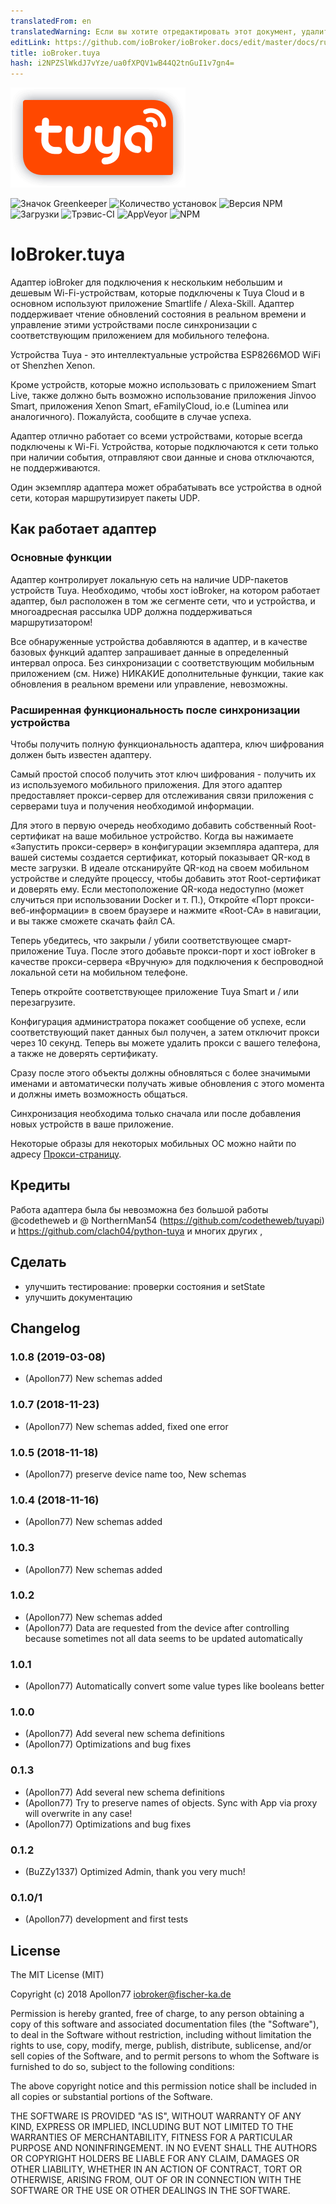 ```yaml
---
translatedFrom: en
translatedWarning: Если вы хотите отредактировать этот документ, удалите поле «translationFrom», в противном случае этот документ будет снова автоматически переведен
editLink: https://github.com/ioBroker/ioBroker.docs/edit/master/docs/ru/adapterref/iobroker.tuya/README.md
title: ioBroker.tuya
hash: i2NPZSlWkdJ7vYze/ua0fXPQV1wB44Q2tnGuI1v7gn4=
---
```

![логотип](../../../en/adapterref/iobroker.tuya/admin/tuya.png)

![Значок Greenkeeper](https://badges.greenkeeper.io/Apollon77/ioBroker.tuya.svg)
![Количество установок](http://iobroker.live/badges/tuya-stable.svg)
![Версия NPM](http://img.shields.io/npm/v/iobroker.tuya.svg)
![Загрузки](https://img.shields.io/npm/dm/iobroker.tuya.svg)
![Трэвис-CI](http://img.shields.io/travis/Apollon77/ioBroker.tuya/master.svg)
![AppVeyor](https://ci.appveyor.com/api/projects/status/github/Apollon77/ioBroker.tuya?branch=master&svg=true)
![NPM](https://nodei.co/npm/iobroker.tuya.png?downloads=true)

# IoBroker.tuya
Адаптер ioBroker для подключения к нескольким небольшим и дешевым Wi-Fi-устройствам, которые подключены к Tuya Cloud и в основном используют приложение Smartlife / Alexa-Skill. Адаптер поддерживает чтение обновлений состояния в реальном времени и управление этими устройствами после синхронизации с соответствующим приложением для мобильного телефона.

Устройства Tuya - это интеллектуальные устройства ESP8266MOD WiFi от Shenzhen Xenon.

Кроме устройств, которые можно использовать с приложением Smart Live, также должно быть возможно использование приложения Jinvoo Smart, приложения Xenon Smart, eFamilyCloud, io.e (Luminea или аналогичного). Пожалуйста, сообщите в случае успеха.

Адаптер отлично работает со всеми устройствами, которые всегда подключены к Wi-Fi. Устройства, которые подключаются к сети только при наличии события, отправляют свои данные и снова отключаются, не поддерживаются.

Один экземпляр адаптера может обрабатывать все устройства в одной сети, которая маршрутизирует пакеты UDP.

## Как работает адаптер
### Основные функции
Адаптер контролирует локальную сеть на наличие UDP-пакетов устройств Tuya. Необходимо, чтобы хост ioBroker, на котором работает адаптер, был расположен в том же сегменте сети, что и устройства, и многоадресная рассылка UDP должна поддерживаться маршрутизатором!

Все обнаруженные устройства добавляются в адаптер, и в качестве базовых функций адаптер запрашивает данные в определенный интервал опроса. Без синхронизации с соответствующим мобильным приложением (см. Ниже) НИКАКИЕ дополнительные функции, такие как обновления в реальном времени или управление, невозможны.

### Расширенная функциональность после синхронизации устройства
Чтобы получить полную функциональность адаптера, ключ шифрования должен быть известен адаптеру.

Самый простой способ получить этот ключ шифрования - получить их из используемого мобильного приложения. Для этого адаптер предоставляет прокси-сервер для отслеживания связи приложения с серверами tuya и получения необходимой информации.

Для этого в первую очередь необходимо добавить собственный Root-сертификат на ваше мобильное устройство.
Когда вы нажимаете «Запустить прокси-сервер» в конфигурации экземпляра адаптера, для вашей системы создается сертификат, который показывает QR-код в месте загрузки. В идеале отсканируйте QR-код на своем мобильном устройстве и следуйте процессу, чтобы добавить этот Root-сертификат и доверять ему.
Если местоположение QR-кода недоступно (может случиться при использовании Docker и т. П.), Откройте «Порт прокси-веб-информации» в своем браузере и нажмите «Root-CA» в навигации, и вы также сможете скачать файл CA.

Теперь убедитесь, что закрыли / убили соответствующее смарт-приложение Tuya.
После этого добавьте прокси-порт и хост ioBroker в качестве прокси-сервера «Вручную» для подключения к беспроводной локальной сети на мобильном телефоне.

Теперь откройте соответствующее приложение Tuya Smart и / или перезагрузите.

Конфигурация администратора покажет сообщение об успехе, если соответствующий пакет данных был получен, а затем отключит прокси через 10 секунд. Теперь вы можете удалить прокси с вашего телефона, а также не доверять сертификату.

Сразу после этого объекты должны обновляться с более значимыми именами и автоматически получать живые обновления с этого момента и должны иметь возможность общаться.

Синхронизация необходима только сначала или после добавления новых устройств в ваше приложение.

Некоторые образы для некоторых мобильных ОС можно найти по адресу [Прокси-страницу](PROXY.md).

## Кредиты
Работа адаптера была бы невозможна без большой работы @codetheweb и @ NorthernMan54 (https://github.com/codetheweb/tuyapi) и https://github.com/clach04/python-tuya и многих других ,

## Сделать
* улучшить тестирование: проверки состояния и setState
* улучшить документацию

## Changelog

### 1.0.8 (2019-03-08)
* (Apollon77) New schemas added

### 1.0.7 (2018-11-23)
* (Apollon77) New schemas added, fixed one error

### 1.0.5 (2018-11-18)
* (Apollon77) preserve device name too, New schemas

### 1.0.4 (2018-11-16)
* (Apollon77) New schemas added

### 1.0.3
* (Apollon77) New schemas added

### 1.0.2
* (Apollon77) New schemas added
* (Apollon77) Data are requested from the device after controlling because sometimes not all data seems to be updated automatically

### 1.0.1
* (Apollon77) Automatically convert some value types like booleans better

### 1.0.0
* (Apollon77) Add several new schema definitions
* (Apollon77) Optimizations and bug fixes

### 0.1.3
* (Apollon77) Add several new schema definitions
* (Apollon77) Try to preserve names of objects. Sync with App via proxy will overwrite in any case!
* (Apollon77) Optimizations and bug fixes

### 0.1.2
* (BuZZy1337) Optimized Admin, thank you very much!

### 0.1.0/1
* (Apollon77) development and first tests

## License

The MIT License (MIT)

Copyright (c) 2018 Apollon77 <iobroker@fischer-ka.de>

Permission is hereby granted, free of charge, to any person obtaining a copy
of this software and associated documentation files (the "Software"), to deal
in the Software without restriction, including without limitation the rights
to use, copy, modify, merge, publish, distribute, sublicense, and/or sell
copies of the Software, and to permit persons to whom the Software is
furnished to do so, subject to the following conditions:

The above copyright notice and this permission notice shall be included in all
copies or substantial portions of the Software.

THE SOFTWARE IS PROVIDED "AS IS", WITHOUT WARRANTY OF ANY KIND, EXPRESS OR
IMPLIED, INCLUDING BUT NOT LIMITED TO THE WARRANTIES OF MERCHANTABILITY,
FITNESS FOR A PARTICULAR PURPOSE AND NONINFRINGEMENT. IN NO EVENT SHALL THE
AUTHORS OR COPYRIGHT HOLDERS BE LIABLE FOR ANY CLAIM, DAMAGES OR OTHER
LIABILITY, WHETHER IN AN ACTION OF CONTRACT, TORT OR OTHERWISE, ARISING FROM,
OUT OF OR IN CONNECTION WITH THE SOFTWARE OR THE USE OR OTHER DEALINGS IN THE
SOFTWARE.